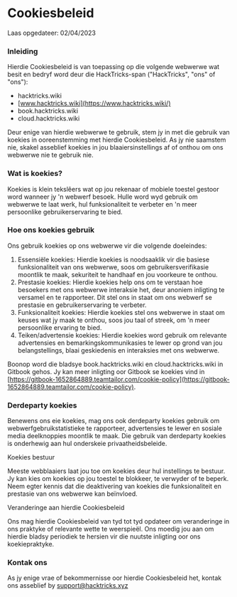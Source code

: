 # Cookiesbeleid

Laas opgedateer: 02/04/2023

### Inleiding

Hierdie Cookiesbeleid is van toepassing op die volgende webwerwe wat besit en bedryf word deur die HackTricks-span ("HackTricks", "ons" of "ons"):

* hacktricks.wiki
* [www.hacktricks.wiki](https://www.hacktricks.wiki/)
* book.hacktricks.wiki
* cloud.hacktricks.wiki

Deur enige van hierdie webwerwe te gebruik, stem jy in met die gebruik van koekies in ooreenstemming met hierdie Cookiesbeleid. As jy nie saamstem nie, skakel asseblief koekies in jou blaaiersinstellings af of onthou om ons webwerwe nie te gebruik nie.

### Wat is koekies?

Koekies is klein tekslêers wat op jou rekenaar of mobiele toestel gestoor word wanneer jy 'n webwerf besoek. Hulle word wyd gebruik om webwerwe te laat werk, hul funksionaliteit te verbeter en 'n meer persoonlike gebruikerservaring te bied.

### Hoe ons koekies gebruik

Ons gebruik koekies op ons webwerwe vir die volgende doeleindes:

1. Essensiële koekies: Hierdie koekies is noodsaaklik vir die basiese funksionaliteit van ons webwerwe, soos om gebruikersverifikasie moontlik te maak, sekuriteit te handhaaf en jou voorkeure te onthou.
2. Prestasie koekies: Hierdie koekies help ons om te verstaan hoe besoekers met ons webwerwe interaksie het, deur anoniem inligting te versamel en te rapporteer. Dit stel ons in staat om ons webwerf se prestasie en gebruikerservaring te verbeter.
3. Funksionaliteit koekies: Hierdie koekies stel ons webwerwe in staat om keuses wat jy maak te onthou, soos jou taal of streek, om 'n meer persoonlike ervaring te bied.
4. Teiken/advertensie koekies: Hierdie koekies word gebruik om relevante advertensies en bemarkingskommunikasies te lewer op grond van jou belangstellings, blaai geskiedenis en interaksies met ons webwerwe.

Boonop word die bladsye book.hacktricks.wiki en cloud.hacktricks.wiki in Gitbook gehos. Jy kan meer inligting oor Gitbook se koekies vind in [https://gitbook-1652864889.teamtailor.com/cookie-policy](https://gitbook-1652864889.teamtailor.com/cookie-policy).

### Derdeparty koekies

Benewens ons eie koekies, mag ons ook derdeparty koekies gebruik om webwerfgebruikstatistieke te rapporteer, advertensies te lewer en sosiale media deelknoppies moontlik te maak. Die gebruik van derdeparty koekies is onderhewig aan hul onderskeie privaatheidsbeleide.

Koekies bestuur

Meeste webblaaiers laat jou toe om koekies deur hul instellings te bestuur. Jy kan kies om koekies op jou toestel te blokkeer, te verwyder of te beperk. Neem egter kennis dat die deaktivering van koekies die funksionaliteit en prestasie van ons webwerwe kan beïnvloed.

Veranderinge aan hierdie Cookiesbeleid

Ons mag hierdie Cookiesbeleid van tyd tot tyd opdateer om veranderinge in ons praktyke of relevante wette te weerspieël. Ons moedig jou aan om hierdie bladsy periodiek te hersien vir die nuutste inligting oor ons koekiepraktyke.

### Kontak ons

As jy enige vrae of bekommernisse oor hierdie Cookiesbeleid het, kontak ons asseblief by [support@hacktricks.xyz](mailto:support@hacktricks.xyz)
